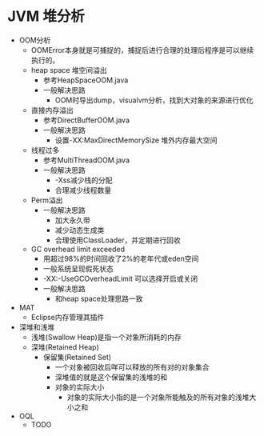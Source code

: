 # JVM 堆分析
- OOM分析
	- OOMError本身就是可捕捉的，捕捉后进行合理的处理后程序是可以继续执行的。
	- heap space 堆空间溢出
		- 参考HeapSpaceOOM.java
		- 一般解决思路
			- OOM时导出dump，visualvm分析，找到大对象的来源进行优化
	- 直接内存溢出
		- 参考DirectBufferOOM.java
		- 一般解决思路
			- 设置-XX:MaxDirectMemorySize 堆外内存最大空间
	- 线程过多
		- 参考MultiThreadOOM.java
		- 一般解决思路
			- -Xss减少栈的分配
			- 合理减少线程数量 
	- Perm溢出
		- 一般解决思路
			- 加大永久带
			- 减少动态生成类
			- 合理使用ClassLoader，并定期进行回收
	- GC overhead limit exceeded
		- 用超过98%的时间回收了2%的老年代或eden空间
		- 一般系统呈现假死状态
		- -XX:-UseGCOverheadLimit 可以选择开启或关闭
		- 一般解决思路 
			- 和heap space处理思路一致
- MAT
	- Eclipse内存管理其插件
- 深堆和浅堆
	- 浅堆(Swallow Heap)是指一个对象所消耗的内存
	- 深堆(Retained Heap)
		- 保留集(Retained Set)
			- 一个对象被回收后咩可以释放的所有对的对象集合
			- 深堆值的就是这个保留集的浅堆的和
			-  对象的实际大小
				- 对象的实际大小指的是一个对象所能触及的所有对象的浅堆大小之和
- OQL
	- TODO